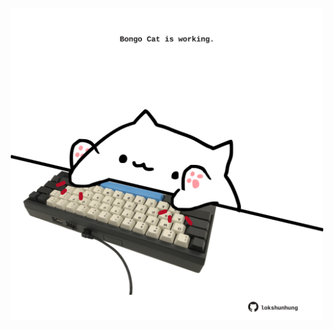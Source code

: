 <!-- built at 28/09/2022, 05:29:03 UTC -->
<p align="center">
  <img width="500" height="500" src="./ReadmeImage.svg">
</p>
